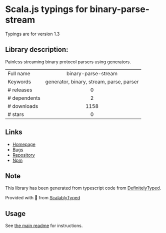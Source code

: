 
# Scala.js typings for binary-parse-stream

Typings are for version 1.3

## Library description:
Painless streaming binary protocol parsers using generators.

|                    |                 |
| ------------------ | :-------------: |
| Full name          | binary-parse-stream |
| Keywords           | generator, binary, stream, parse, parser |
| # releases         | 0 |
| # dependents       | 2 |
| # downloads        | 1158 |
| # stars            | 0 |

## Links
- [Homepage](https://github.com/nathan7/binary-parse-stream)
- [Bugs](https://github.com/nathan7/binary-parse-stream/issues)
- [Repository](https://github.com/nathan7/binary-parse-stream)
- [Npm](https://www.npmjs.com/package/binary-parse-stream)
    


## Note
This library has been generated from typescript code from [DefinitelyTyped](https://definitelytyped.org).

Provided with :purple_heart: from [ScalablyTyped](https://github.com/oyvindberg/ScalablyTyped)

## Usage
See [the main readme](../../readme.md) for instructions.



